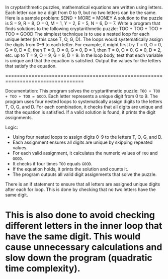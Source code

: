 In cryptarithmetic puzzles, mathematical equations are written using letters. Each
letter can be a digit from 0 to 9, but no two letters can be the same. Here is a
sample problem:
SEND + MORE = MONEY
A solution to the puzzle is S = 9, R = 8, O = 0, M = 1, Y = 2, E = 5, N = 6, D = 7.
Write a program that finds solutions to the following cryptarithmetic puzzle:
TOO + TOO + TOO + TOO = GOOD
The simplest technique is to use a nested loop for each unique letter (in this case T,
O, G, D). The loops would systematically assign the digits from 0–9 to each letter.
For example, it might first try T = 0, O = 0, G = 0, D = 0, then T = 0, O = 0, G = 0,
D = 1, then T = 0, O = 0, G = 0, D = 2, etc. up to T = 9, O = 9, G = 9, D = 9.
In the loop body, test that each variable is unique and that the equation is satisfied.
Output the values for the letters that satisfy the equation.

=================================================================================

Documentation:
This program solves the cryptarithmetic puzzle:
`TOO + TOO + TOO + TOO = GOOD`.
Each letter represents a unique digit from 0 to 9.
The program uses four nested loops to systematically assign digits
to the letters T, O, G, and D.
For each combination, it checks that all digits are unique and that the equation is satisfied.
If a valid solution is found, it prints the digit assignments.

Logic:
- Using four nested loops to assign digits 0–9 to the letters T, O, G, and D.
- Each assignment ensures all digits are unique by skipping repeated values.
- For each valid assignment, it calculates the numeric values of `TOO` and `GOOD`.
- It checks if four times `TOO` equals `GOOD`.
- If the equation holds, it prints the solution and counts it.
- The program outputs all valid digit assignments that solve the puzzle.

There is an if statement to ensure that all letters are assigned unique digits
after each for loop. This is done by checking that no two letters have the same digit.

This is also done to avoid checking different letters in the inner loop that have the same digit.
This would cause unnecessary calculations and slow down the program (quadratic time complexity).
=================================================================================